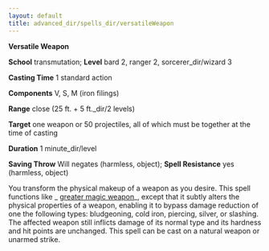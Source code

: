 ```yaml
---
layout: default
title: advanced_dir/spells_dir/versatileWeapon
---
```

 **Versatile Weapon**

**School** transmutation; **Level** bard 2, ranger 2, sorcerer_dir/wizard 3

**Casting Time** 1 standard action

**Components** V, S, M (iron filings)

**Range** close (25 ft. + 5 ft._dir/2 levels)

**Target** one weapon or 50 projectiles, all of which must be together at the time of casting

**Duration** 1 minute_dir/level

**Saving Throw** Will negates (harmless, object); **Spell Resistance** yes (harmless, object)

You transform the physical makeup of a weapon as you desire. This spell functions like _ [greater magic weapon](../../../spells_dir/magicWeapon#_magic-weapon-greater)_, except that it subtly alters the physical properties of a weapon, enabling it to bypass damage reduction of one the following types: bludgeoning, cold iron, piercing, silver, or slashing. The affected weapon still inflicts damage of its normal type and its hardness and hit points are unchanged. This spell can be cast on a natural weapon or unarmed strike.

